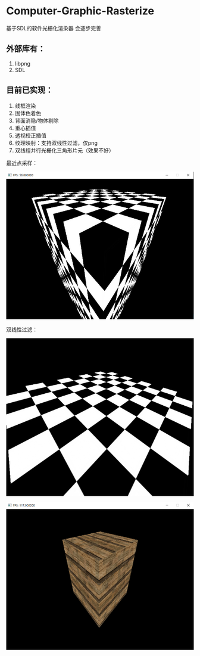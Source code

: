 # Computer-Graphic-Rasterize
基于SDL的软件光栅化渲染器
会逐步完善

## 外部库有：
1. libpng
2. SDL

## 目前已实现：
1. 线框渲染
2. 固体色着色
3. 背面消隐/物体剔除
4. 重心插值
5. 透视校正插值
6. 纹理映射：支持双线性过滤，仅png
7. 双线程并行光栅化三角形片元（效果不好）

最近点采样：

![Image text](https://github.com/L-Stefano/Computer-Graphic-Rasterize/blob/master/img/pic_point_sampling.png)

双线性过滤：

![Image text](https://github.com/L-Stefano/Computer-Graphic-Rasterize/blob/master/img/pic_bilinear.png)

![Image text](https://github.com/L-Stefano/Computer-Graphic-Rasterize/blob/master/img/pic_1.png)
